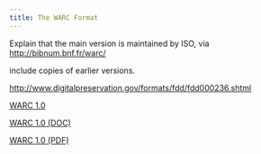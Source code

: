 ```yaml
---
title: The WARC Format
---
```



Explain that the main version is maintained by ISO, via http://bibnum.bnf.fr/warc/

include copies of earlier versions.

http://www.digitalpreservation.gov/formats/fdd/fdd000236.shtml

<a href="warc-1.0">WARC 1.0</a>

<a href="warc-1.0/WARC_ISO_28500_version1_latestdraft.doc">WARC 1.0 (DOC)</a>

<a href="warc-1.0/WARC_ISO_28500_version1_latestdraft.pdf">WARC 1.0 (PDF)</a>
